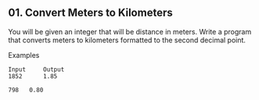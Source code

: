## 01. Convert Meters to Kilometers

You will be given an integer that will be distance in meters. Write a program that converts meters to kilometers formatted to the second decimal point.

Examples

```
Input	  Output
1852	  1.85

798	  0.80
```
